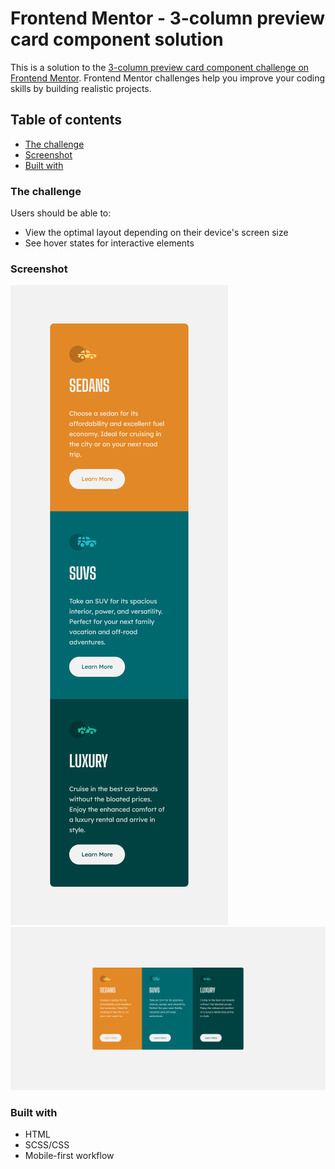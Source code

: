 # Frontend Mentor - 3-column preview card component solution

This is a solution to the [3-column preview card component challenge on Frontend Mentor](https://www.frontendmentor.io/challenges/3column-preview-card-component-pH92eAR2-). Frontend Mentor challenges help you improve your coding skills by building realistic projects. 

## Table of contents

- [The challenge](#the-challenge)
- [Screenshot](#screenshot)
- [Built with](#built-with)

### The challenge

Users should be able to:

- View the optimal layout depending on their device's screen size
- See hover states for interactive elements

### Screenshot

![Screenshot 1](/images/Screenshot%20mobile.png)
![Screenshot 2](/images/Screenshot%20desktop.png)


### Built with

- HTML
- SCSS/CSS
- Mobile-first workflow





